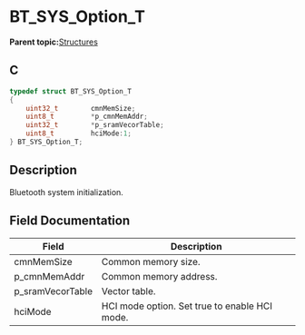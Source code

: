 # BT\_SYS\_Option\_T

**Parent topic:**[Structures](GUID-2E5A432D-3327-49F3-86C5-ED32E0EE0630.md)

## C

```c
typedef struct BT_SYS_Option_T
{
    uint32_t        cmnMemSize;
    uint8_t         *p_cmnMemAddr;
    uint32_t        *p_sramVecorTable;
    uint8_t         hciMode:1;
} BT_SYS_Option_T;
```

## Description

Bluetooth system initialization.

## Field Documentation

|Field|Description|
|-----|-----------|
|cmnMemSize|Common memory size.|
|p\_cmnMemAddr|Common memory address.|
|p\_sramVecorTable|Vector table.|
|hciMode|HCI mode option. Set true to enable HCI mode.|

